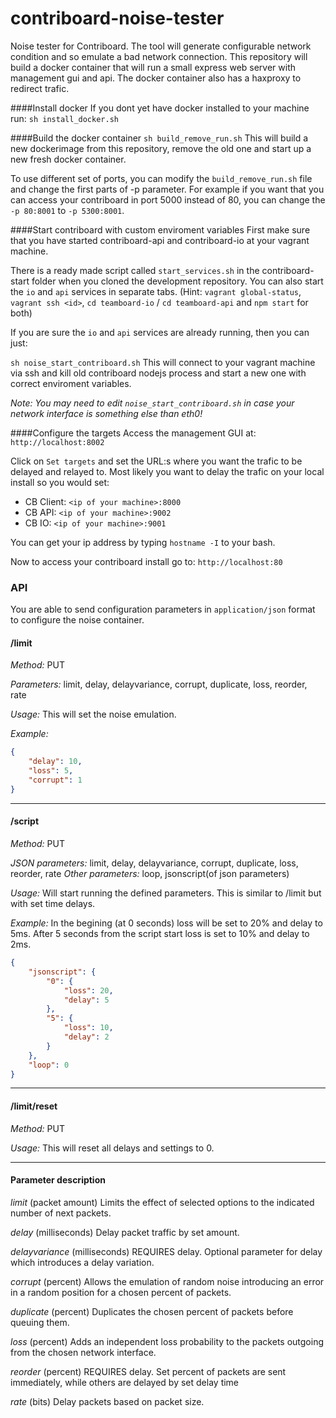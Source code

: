 # contriboard-noise-tester
Noise tester for Contriboard. The tool will generate configurable network condition and so emulate a bad network connection. This repository will build a docker container that will run a small express web server with management gui and api. The docker container also has a haxproxy to redirect trafic.

####Install docker
If you dont yet have docker installed to your machine run:
`sh install_docker.sh`

####Build the docker container
`sh build_remove_run.sh` 
This will build a new dockerimage from this repository, remove the old one and start up a new fresh docker container. 

To use different set of ports, you can modify the `build_remove_run.sh` file and change the first parts of -p parameter. For example if you want that you can access your contriboard in port 5000 instead of 80, you  can change the `-p 80:8001` to `-p 5300:8001`.

####Start contriboard with custom enviroment variables
First make sure that you have started contriboard-api and contriboard-io at your vagrant machine.

There is a ready made script called `start_services.sh` in the contriboard-start folder when you cloned the development repository. You can also start the `io` and `api` services in separate tabs. (Hint: `vagrant global-status`, `vagrant ssh <id>`, `cd teamboard-io` / `cd teamboard-api` and `npm start` for both)

If you are sure the `io` and `api` services are already running, then you can just:

`sh noise_start_contriboard.sh`
This will connect to your vagrant machine via ssh and kill old contriboard nodejs process and start a new one with correct enviroment variables. 

_Note: You may need to edit `noise_start_contriboard.sh` in case your network interface is something else than eth0!_

####Configure the targets
Access the management GUI at: `http://localhost:8002`

Click on `Set targets` and set the URL:s where you want the trafic to be delayed and relayed to.
Most likely you want to delay the trafic on your local install so you would set:
- CB Client: `<ip of your machine>:8000`
- CB API: `<ip of your machine>:9002`
- CB IO: `<ip of your machine>:9001`

You can get your ip address by typing `hostname -I` to your bash.

Now to access your contriboard install go to: `http://localhost:80`

### API
You are able to send configuration parameters in `application/json` format to configure the noise container.

#### /limit
*Method:* PUT

*Parameters:* limit, delay, delayvariance, corrupt, duplicate, loss, reorder, rate

*Usage:* This will set the noise emulation.

*Example:*
```json
{
    "delay": 10,
    "loss": 5,
    "corrupt": 1
}
```

***

#### /script
*Method:* PUT

*JSON parameters:* limit, delay, delayvariance, corrupt, duplicate, loss, reorder, rate
*Other parameters:* loop, jsonscript(of json parameters)

*Usage:* Will start running the defined parameters. This is similar to /limit but with set time delays. 

*Example:*
In the begining (at 0 seconds) loss will be set to 20% and delay to 5ms. After 5 seconds from the script start loss is set to 10% and delay to 2ms.
```json
{
    "jsonscript": {
        "0": {
            "loss": 20,
            "delay": 5
        },
        "5": {
            "loss": 10,
            "delay": 2
        }
    },
    "loop": 0
}
```

***

#### /limit/reset
*Method:* PUT

*Usage:* This will reset all delays and settings to 0.

***

#### Parameter description
*limit*
(packet amount) Limits the effect of selected options to the indicated number of next packets.

*delay*
(milliseconds) Delay packet traffic by set amount.

*delayvariance*
(milliseconds) REQUIRES delay. Optional parameter for delay which introduces a delay variation.

*corrupt*
(percent) Allows the emulation of random noise introducing an error in a random position for a chosen percent of packets.

*duplicate*
(percent) Duplicates the chosen percent of packets before queuing them.

*loss*
(percent) Adds an independent loss probability to the packets outgoing from the chosen network interface.

*reorder*
(percent) REQUIRES delay. Set percent of packets are sent immediately, while others are delayed by set delay time

*rate*
(bits) Delay packets based on packet size.
